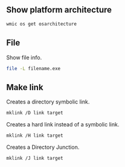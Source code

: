 ## Show platform architecture

```sh
wmic os get osarchitecture
```

## File

Show file info.

```sh
file -L filename.exe
```

## Make link

Creates a directory symbolic link.

```sh
mklink /D link target
```

Creates a hard link instead of a symbolic link.

```sh
mklink /H link target
```

Creates a Directory Junction.

```sh
mklink /J link target
```
